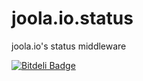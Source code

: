 joola.io.status
=========================

joola.io's status middleware


[![Bitdeli Badge](https://d2weczhvl823v0.cloudfront.net/joola/joola.io.status/trend.png)](https://bitdeli.com/free "Bitdeli Badge")

